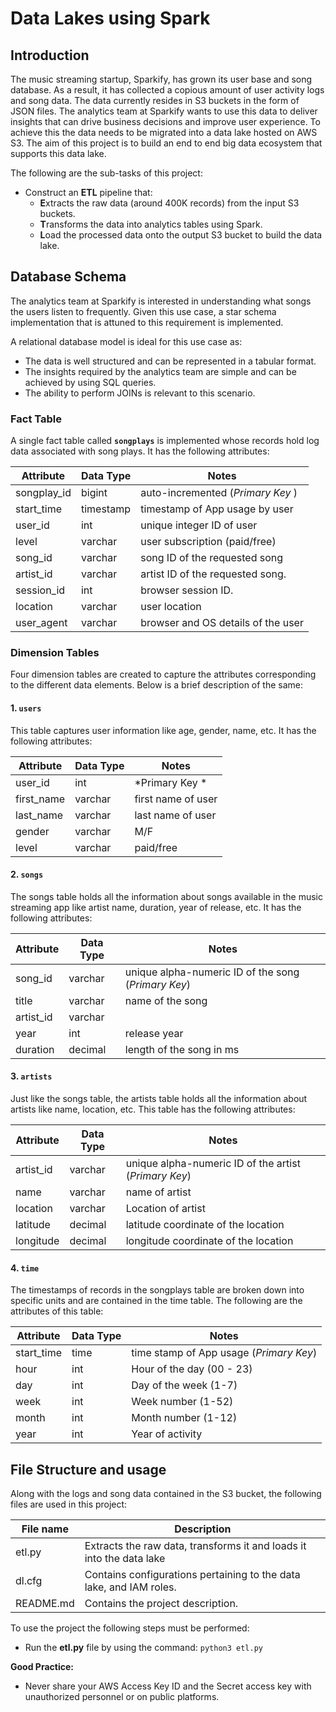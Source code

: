 # Data Lakes using Spark


## Introduction


The music streaming startup, Sparkify, has grown its user base and song database. As a result, it has collected a copious amount of user activity logs and song data. The data currently resides in S3 buckets in the form of JSON files. The analytics team at Sparkify wants to use this data to deliver insights that can drive business decisions and improve user experience. To achieve this the data needs to be migrated into a data lake hosted on AWS S3. The aim of this project is to build an end to end big data ecosystem that supports this data lake.

The following are the sub-tasks of this project:
- Construct an **ETL** pipeline that:
	- **E**xtracts the raw data (around 400K records) from the input S3 buckets.
	- **T**ransforms the data into analytics tables using Spark.
	-  **L**oad the processed data onto the output S3 bucket to build the data lake.


## Database Schema

The analytics team at Sparkify is interested in understanding what songs the users listen to frequently. Given this use case, a star schema implementation that is attuned to this requirement is implemented.

A relational database model is ideal for this use case as:

- The data is well structured and can be represented in a tabular format.
- The insights required by the analytics team are simple and can be achieved by using SQL queries.
- The ability to perform JOINs is relevant to this scenario.


### Fact Table

A single fact table called **`songplays`** is implemented whose records hold log data associated with song plays. It has the following attributes:

| Attribute   | Data Type | Notes                              |
|-------------|-----------|------------------------------------|
| songplay_id | bigint    | auto-incremented (*Primary Key* )  |
| start_time  | timestamp | timestamp of App usage by user     |
| user_id     | int       | unique integer ID of user          |
| level       | varchar   | user subscription (paid/free)      |
| song_id     | varchar   | song ID of the requested song      |
| artist_id   | varchar   | artist ID of the requested song.   |
| session_id  | int       | browser session ID.                |
| location    | varchar   | user location                      |
| user_agent  | varchar   | browser and OS details of the user |


### Dimension Tables

Four dimension tables are created to capture the attributes corresponding to the different data elements. Below is a brief description of the same:

#### 1. **`users`**

This table captures user information like age, gender, name, etc. It has the following attributes:

| Attribute  | Data Type | Notes        |
|------------|-----------|--------------|
| user_id    | int       | *Primary Key * |
| first_name | varchar   | first name of user   |
| last_name  | varchar   | last name of user  |
| gender     | varchar   |  M/F   |
| level      | varchar   | paid/free |

#### 2. **`songs`**

The songs table holds all the information about songs available in the music streaming app like artist name, duration, year of release, etc. It has the following attributes:

| Attribute | Data Type | Notes                |
|-----------|-----------|----------------------|
| song_id   | varchar   |  unique alpha-numeric ID  of the song (*Primary Key*) |
| title     | varchar   |  name of the song   |
| artist_id | varchar   |  |
| year      | int       | release year         |
| duration  | decimal   | length of the song in ms |

#### 3. **`artists`**

Just like the songs table, the artists table holds all the information about artists like name, location, etc. This table has the following attributes:

| Attribute | Data Type | Notes                                              |
|-----------|-----------|----------------------------------------------------|
| artist_id | varchar   | unique alpha-numeric ID  of the artist (*Primary Key*) |
| name      | varchar   | name of artist                                     |
| location  | varchar   | Location of artist                                 |
| latitude  | decimal   | latitude coordinate of the location                |
| longitude | decimal   | longitude coordinate of the location               |

#### 4. **`time`**

The timestamps of records in the songplays table are broken down into specific units and are contained in the time table. The following are the attributes of this table:

| Attribute  | Data Type | Notes                                  |
|------------|-----------|----------------------------------------|
| start_time | time      | time stamp of App usage (*Primary Key*)|
| hour       | int       | Hour of the day (00 - 23)              |
| day        | int       | Day of the week (1-7)                  |
| week       | int       | Week number (1-52)                     |
| month      | int       | Month number (1-12)                    |
| year       | int       | Year of activity                       |


## File Structure  and usage

Along with the logs and song data contained in the S3 bucket, the following files are used in this project:

| File name                  | Description                                                                      |
|----------------------------|----------------------------------------------------------------------------------|
| etl.py                     | Extracts the raw data, transforms it and loads it into the data lake             |
| dl.cfg                     | Contains configurations pertaining to the data lake,  and IAM roles.             |
| README.md                  | Contains the project description.                                                |


To use the project the following steps must be performed:


- Run the **etl.py** file by using the command: `python3 etl.py`

**Good Practice:** 

- Never share your AWS Access Key ID and the Secret access key with unauthorized personnel or on public platforms.
